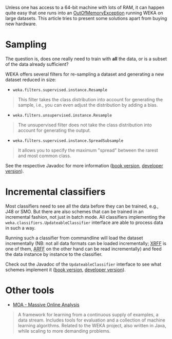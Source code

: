 

Unless one has access to a 64-bit machine with lots of RAM, it can happen quite easy that one runs into an [OutOfMemoryException](faqs/OutOfMemoryException.md) running WEKA on large datasets. This article tries to present some solutions apart from buying new hardware.

# Sampling
The question is, does one really need to train with **all** the data, or is a subset of the data already sufficient? 

WEKA offers several filters for re-sampling a dataset and generating a new dataset reduced in size:

* `weka.filters.supervised.instance.Resample`
> This filter takes the class distribution into account for generating the sample, i.e., you can even adjust the distribution by adding a bias.
* `weka.filters.unsupervised.instance.Resample`
> The unsupervised filter does not take the class distribution into account for generating the output.
* `weka.filters.supervised.instance.SpreadSubsample`
> It allows you to specify the maximum "spread" between the rarest and most common class.

See the respective Javadoc for more information ([book version](https://weka.sourceforge.io/doc.stable-3-8/), [developer version](https://weka.sourceforge.io/doc.dev/)).

# Incremental classifiers
Most classifiers need to see all the data before they can be trained, e.g., J48 or SMO. But there are also schemes that can be trained in an incremental fashion, not just in batch mode. All classifiers implementing the `weka.classifiers.UpdateableClassifier` interface are able to process data in such a way.

Running such a classifier from commandline will load the dataset incrementally (NB: 
not all data formats can be loaded incrementally; [XRFF](formats_and_processing/xrff.md) is one of them, [ARFF](formats_and_processing/arff.md) on the other hand can be read incrementally) and feed the data instance by instance to the classifier.

Check out the Javadoc of the `UpdateableClassifier` interface to see what schemes implement it ([book version](https://weka.sourceforge.io/doc.stable-3-8/weka/classifiers/UpdateableClassifier.html), [developer version](https://weka.sourceforge.io/doc.dev/weka/classifiers/UpdateableClassifier.html)).

# Other tools
* [MOA - Massive Online Analysis](http://sourceforge.net/projects/moa-datastream/)
> A framework for learning from a continuous supply of examples, a data stream. Includes tools for evaluation and a collection of machine learning algorithms. Related to the WEKA project, also written in Java, while scaling to more demanding problems.

